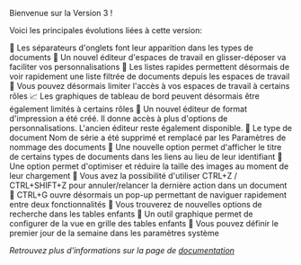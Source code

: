 Bienvenue sur la Version 3 !


Voici les principales évolutions liées à cette version:

🚀 Les séparateurs d'onglets font leur apparition dans les types de documents
🚀 Un nouvel éditeur d'espaces de travail en glisser-déposer va faciliter vos personnalisations
🚀 Les listes rapides permettent désormais de voir rapidement une liste filtrée de documents depuis les espaces de travail
🚀 Vous pouvez désormais limiter l'accès à vos espaces de travail à certains rôles
📈 Les graphiques de tableau de bord peuvent désormais être également limités à certains rôles
🚀 Un nouvel éditeur de format d'impression a été créé. Il donne accès à plus d'options de personnalisations. L'ancien éditeur reste également disponible.
📄 Le type de document Nom de série a été supprimé et remplacé par les Paramètres de nommage des documents
📄 Une nouvelle option permet d'afficher le titre de certains types de documents dans les liens au lieu de leur identifiant
📄 Une option permet d'optimiser et réduire la taille des images au moment de leur chargement
🚀 Vous avez la possibilité d'utiliser CTRL+Z / CTRL+SHIFT+Z pour annuler/relancer la dernière action dans un document
🚀 CTRL+G ouvre désormais un pop-up permettant de naviguer rapidement entre deux fonctionnalités
🚀 Vous trouverez de nouvelles options de recherche dans les tables enfants
🚀 Un outil graphique permet de configurer de la vue en grille des tables enfants
📄 Vous pouvez définir le premier jour de la semaine dans les paramètres système

*Retrouvez plus d'informations sur la page de [documentation](https://doc.dokos.io/fr/versions/v3_0_0)*
